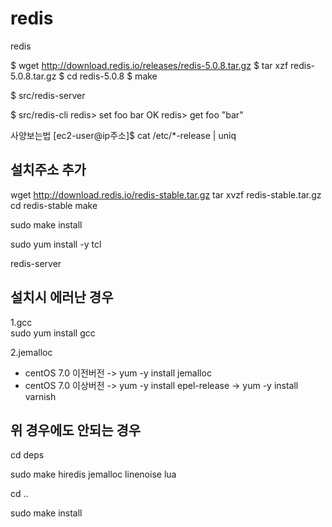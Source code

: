 # redis
redis

$ wget http://download.redis.io/releases/redis-5.0.8.tar.gz
$ tar xzf redis-5.0.8.tar.gz
$ cd redis-5.0.8
$ make

$ src/redis-server

$ src/redis-cli
redis> set foo bar
OK
redis> get foo
"bar"

사양보는법
[ec2-user@ip주소]$ cat /etc/*-release | uniq


설치주소 추가
-
wget http://download.redis.io/redis-stable.tar.gz
tar xvzf redis-stable.tar.gz
cd redis-stable
make

sudo make install

sudo yum install -y tcl
 
redis-server


설치시 에러난 경우
-

1.gcc   
sudo yum install gcc


2.jemalloc
* centOS 7.0 이전버전
-> yum -y install jemalloc
* centOS 7.0 이상버전
-> yum -y install epel-release
-> yum -y install varnish

위 경우에도 안되는 경우
-

cd deps

sudo make hiredis jemalloc linenoise lua

cd ..

sudo make install

